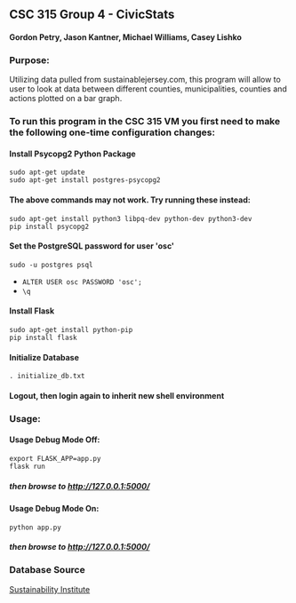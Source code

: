 ## CSC 315 Group 4 - CivicStats
#### Gordon Petry, Jason Kantner, Michael Williams, Casey Lishko

### Purpose:
Utilizing data pulled from sustainablejersey.com, this
program will allow to user to look at data between different
counties, municipalities, counties and actions plotted on
a bar graph.

### To run this program in the CSC 315 VM you first need to make the following one-time configuration changes:

#### Install Psycopg2 Python Package
`sudo apt-get update`  
`sudo apt-get install postgres-psycopg2`

#### The above commands may not work. Try running these instead:
`sudo apt-get install python3 libpq-dev python-dev python3-dev`  
`pip install psycopg2`

#### Set the PostgreSQL password for user 'osc'
`sudo -u postgres psql`  

* `ALTER USER osc PASSWORD 'osc';`  
* `\q`

#### Install Flask
`sudo apt-get install python-pip`  
`pip install flask`

#### Initialize Database
`. initialize_db.txt`

#### Logout, then login again to inherit new shell environment

### Usage:

#### Usage Debug Mode Off:
`export FLASK_APP=app.py`  
`flask run`
##### then browse to http://127.0.0.1:5000/

#### Usage Debug Mode On:
`python app.py`
##### then browse to http://127.0.0.1:5000/

### Database Source

[Sustainability Institute](https://si.tcnj.edu/)
